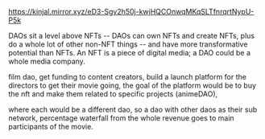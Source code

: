 https://kinjal.mirror.xyz/eD3-Sgv2h50j-kwjHQCOnwqMKqSLTfnrqrtNypU-P5k


DAOs sit a level above NFTs -- DAOs can own NFTs and create NFTs, plus do a whole lot of other non-NFT things -- and have more transformative potential than NFTs. An NFT is a piece of digital media; a DAO could be a whole media company.




film dao, get funding to content creators, build a launch platform for the directors to get their movie going, the goal of the platform would be to buy the nft and make them related to specific projects (animeDAO), 

where each would be a different dao, so a dao with other daos as their sub network, percentage waterfall from the whole revenue goes to main participants of the movie. 





